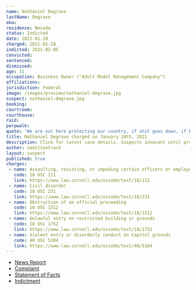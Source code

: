 ```yaml
---
name: Nathaniel Degrave
lastName: Degrave
aka:
residence: Nevada
status: Indicted
date: 2021-01-28
charged: 2021-01-28
indicted: 2021-02-05
convicted: 
sentenced: 
dismissed: 
age: 31
occupation: Business Owner ("Adult Model Management Company")
affiliations:
jurisdiction: Federal
image: /images/preview/nathaniel-degrave.jpg
suspect: nathaniel-degrave.jpg
booking:
courtroom:
courthouse:
raid:
perpwalk:
quote: 'We are out here protecting our country, if shit goes down, if Pence does what we think he is going to do'
title: Nathaniel Degrave charged on January 28th, 2021
description: Click for latest case details. Suspects innocent until proven guilty.
author: seditiontrack
layout: suspect
published: true
charges:
 - name: Assaulting, resisting, or impeding certain officers or employees
   code: 18 USC 111
   link: https://www.law.cornell.edu/uscode/text/18/111
 - name: Civil disorder
   code: 18 USC 231
   link: https://www.law.cornell.edu/uscode/text/18/231
 - name: Obstruction of an official proceeding
   code: 18 USC 1512
   link: https://www.law.cornell.edu/uscode/text/18/1512
 - name: Unlawful entry on restricted building or grounds
   code: 18 USC 1752
   link: https://www.law.cornell.edu/uscode/text/18/1752
 - name: Violent entry or disorderly conduct on Capitol grounds
   code: 40 USC 5104
   link: https://www.law.cornell.edu/uscode/text/40/5104
---
```

- [News Report](https://www.8newsnow.com/i-team/i-team-special-reports/i-team-las-vegas-nevada-man-accused-of-taking-part-in-capitol-riot-called-president-trump-his-idol-fbi/)
- [Complaint](https://www.justice.gov/opa/page/file/1362391/download)
- [Statement of Facts](https://www.justice.gov/opa/page/file/1362391/download)
- [Indictment](https://www.justice.gov/usao-dc/case-multi-defendant/file/1365791/download)
